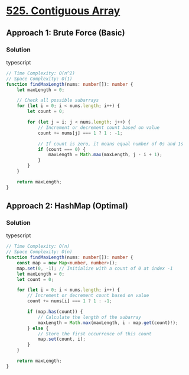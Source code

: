 # [525. Contiguous Array](https://leetcode.com/problems/contiguous-array/)

## Approach 1: Brute Force (Basic)

### Solution
typescript
```typescript
// Time Complexity: O(n^2)
// Space Complexity: O(1)
function findMaxLength(nums: number[]): number {
    let maxLength = 0;

    // Check all possible subarrays
    for (let i = 0; i < nums.length; i++) {
        let count = 0;

        for (let j = i; j < nums.length; j++) {
            // Increment or decrement count based on value
            count += nums[j] === 1 ? 1 : -1;

            // If count is zero, it means equal number of 0s and 1s
            if (count === 0) {
                maxLength = Math.max(maxLength, j - i + 1);
            }
        }
    }

    return maxLength;
}
```

## Approach 2: HashMap (Optimal)

### Solution
typescript
```typescript
// Time Complexity: O(n)
// Space Complexity: O(n)
function findMaxLength(nums: number[]): number {
    const map = new Map<number, number>();
    map.set(0, -1); // Initialize with a count of 0 at index -1
    let maxLength = 0;
    let count = 0;

    for (let i = 0; i < nums.length; i++) {
        // Increment or decrement count based on value
        count += nums[i] === 1 ? 1 : -1;

        if (map.has(count)) {
            // Calculate the length of the subarray
            maxLength = Math.max(maxLength, i - map.get(count)!);
        } else {
            // Store the first occurrence of this count
            map.set(count, i);
        }
    }

    return maxLength;
}
```

